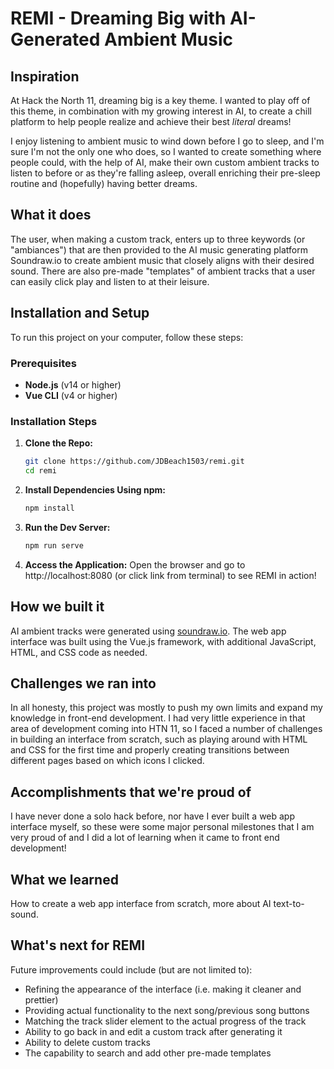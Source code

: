 # REMI - Dreaming Big with AI-Generated Ambient Music

## Inspiration
At Hack the North 11, dreaming big is a key theme. I wanted to play off of this theme, in combination with my growing interest in AI, to create a chill platform to help people realize and achieve their best _literal_ dreams!

I enjoy listening to ambient music to wind down before I go to sleep, and I'm sure I'm not the only one who does, so I wanted to create something where people could, with the help of AI, make their own custom ambient tracks to listen to before or as they're falling asleep, overall enriching their pre-sleep routine and (hopefully) having better dreams.

## What it does
The user, when making a custom track, enters up to three keywords (or "ambiances") that are then provided to the AI music generating platform Soundraw.io to create ambient music that closely aligns with their desired sound. There are also pre-made "templates" of ambient tracks that a user can easily click play and listen to at their leisure.

## Installation and Setup
To run this project on your computer, follow these steps:

### Prerequisites
- **Node.js** (v14 or higher)
- **Vue CLI** (v4 or higher)

### Installation Steps
1. **Clone the Repo:**
   ```bash
   git clone https://github.com/JDBeach1503/remi.git
   cd remi
2. **Install Dependencies Using npm:**
    ```bash
    npm install
3. **Run the Dev Server:**
    ```bash
    npm run serve
4. **Access the Application:** Open the browser and go to http://localhost:8080 (or click link from terminal) to see REMI in action!

## How we built it
AI ambient tracks were generated using [soundraw.io](https://soundraw.io/). The web app interface was built using the Vue.js framework, with additional JavaScript, HTML, and CSS code as needed.

## Challenges we ran into
In all honesty, this project was mostly to push my own limits and expand my knowledge in front-end development. I had very little experience in that area of development coming into HTN 11, so I faced a number of challenges in building an interface from scratch, such as playing around with HTML and CSS for the first time and properly creating transitions between different pages based on which icons I clicked.

## Accomplishments that we're proud of
I have never done a solo hack before, nor have I ever built a web app interface myself, so these were some major personal milestones that I am very proud of and I did a lot of learning when it came to front end development!

## What we learned
How to create a web app interface from scratch, more about AI text-to-sound.

## What's next for REMI
Future improvements could include (but are not limited to):
- Refining the appearance of the interface (i.e. making it cleaner and prettier)
- Providing actual functionality to the next song/previous song buttons
- Matching the track slider element to the actual progress of the track
- Ability to go back in and edit a custom track after generating it
- Ability to delete custom tracks
- The capability to search and add other pre-made templates
